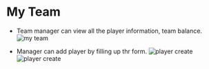 # My Team

- Team manager can view all the player information, team balance.
![my team](/screenshots/my_team.png)

- Manager can add player by filling up thr form.
![player create](/screenshots/Manager_create_player1.png)
![player create](/screenshots/Manager_create_player2.png)

